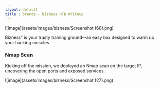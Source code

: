 ```yaml
---
layout: default
title : brenda - bizness HTB Writeup
---
```




![image](assets/images/bizness/Screenshot (68).png)

Bizness" is your trusty training ground—an easy box designed to warm up your hacking muscles. 

### Nmap Scan
Kicking off the mission, we deployed an Nmap scan on the target IP, uncovering the open ports and exposed services. 

![image](assets/images/bizness/Screenshot (27).png)


